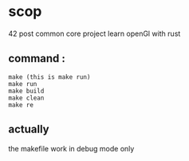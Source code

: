 # scop
42 post common core project learn openGl with rust

## command :
```make
make (this is make run)
make run
make build
make clean
make re
```

## actually
the makefile work in debug mode only
